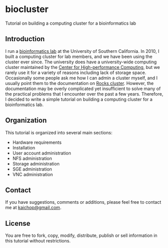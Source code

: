 # biocluster
Tutorial on building a computing cluster for a bioinformatics lab

## Introduction
I run a [bioinformatics lab](http://genomics.usc.edu) at the University of Southern California. In 2010, I built a computing cluster for lab members, and we have been using the cluster ever since. The university does have a university-wide computing cluster maintained by the [Center for High-performance Computing](https://hpcc.usc.edu/), but we rarely use it for a variety of reasons including lack of storage space. Occasionally some people ask me how I can admin a cluster myself, and I usually point them to the documentation on [Rocks cluster](http://www.rocksclusters.org/wordpress/). However, the documentation may be overly complicated yet insufficient to solve many of the practical problems that I encounter over the past a few years. Therefore, I decided to write a simple tutorial on building a computing cluster for a bioinformatics lab.

## Organization
This tutorial is organized into several main sections:

- Hardware requirements
- Installation
- User account administration
- NFS administration
- Storage administration
- SGE administration
- VNC administration

## Contact
If you have suggestions, comments or additions, please feel free to contact me at kaichop@gmail.com.

## License
You are free to fork, copy, modify, distribute, publish or sell information in this tutorial without restrictions.